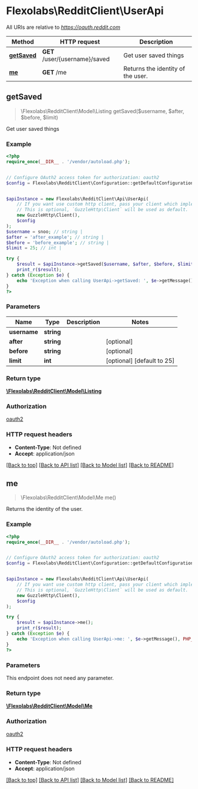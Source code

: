 # Flexolabs\RedditClient\UserApi

All URIs are relative to *https://oauth.reddit.com*

Method | HTTP request | Description
------------- | ------------- | -------------
[**getSaved**](UserApi.md#getSaved) | **GET** /user/{username}/saved | Get user saved things
[**me**](UserApi.md#me) | **GET** /me | Returns the identity of the user.



## getSaved

> \Flexolabs\RedditClient\Model\Listing getSaved($username, $after, $before, $limit)

Get user saved things

### Example

```php
<?php
require_once(__DIR__ . '/vendor/autoload.php');


// Configure OAuth2 access token for authorization: oauth2
$config = Flexolabs\RedditClient\Configuration::getDefaultConfiguration()->setAccessToken('YOUR_ACCESS_TOKEN');


$apiInstance = new Flexolabs\RedditClient\Api\UserApi(
    // If you want use custom http client, pass your client which implements `GuzzleHttp\ClientInterface`.
    // This is optional, `GuzzleHttp\Client` will be used as default.
    new GuzzleHttp\Client(),
    $config
);
$username = snoo; // string | 
$after = 'after_example'; // string | 
$before = 'before_example'; // string | 
$limit = 25; // int | 

try {
    $result = $apiInstance->getSaved($username, $after, $before, $limit);
    print_r($result);
} catch (Exception $e) {
    echo 'Exception when calling UserApi->getSaved: ', $e->getMessage(), PHP_EOL;
}
?>
```

### Parameters


Name | Type | Description  | Notes
------------- | ------------- | ------------- | -------------
 **username** | **string**|  |
 **after** | **string**|  | [optional]
 **before** | **string**|  | [optional]
 **limit** | **int**|  | [optional] [default to 25]

### Return type

[**\Flexolabs\RedditClient\Model\Listing**](../Model/Listing.md)

### Authorization

[oauth2](../../README.md#oauth2)

### HTTP request headers

- **Content-Type**: Not defined
- **Accept**: application/json

[[Back to top]](#) [[Back to API list]](../../README.md#documentation-for-api-endpoints)
[[Back to Model list]](../../README.md#documentation-for-models)
[[Back to README]](../../README.md)


## me

> \Flexolabs\RedditClient\Model\Me me()

Returns the identity of the user.

### Example

```php
<?php
require_once(__DIR__ . '/vendor/autoload.php');


// Configure OAuth2 access token for authorization: oauth2
$config = Flexolabs\RedditClient\Configuration::getDefaultConfiguration()->setAccessToken('YOUR_ACCESS_TOKEN');


$apiInstance = new Flexolabs\RedditClient\Api\UserApi(
    // If you want use custom http client, pass your client which implements `GuzzleHttp\ClientInterface`.
    // This is optional, `GuzzleHttp\Client` will be used as default.
    new GuzzleHttp\Client(),
    $config
);

try {
    $result = $apiInstance->me();
    print_r($result);
} catch (Exception $e) {
    echo 'Exception when calling UserApi->me: ', $e->getMessage(), PHP_EOL;
}
?>
```

### Parameters

This endpoint does not need any parameter.

### Return type

[**\Flexolabs\RedditClient\Model\Me**](../Model/Me.md)

### Authorization

[oauth2](../../README.md#oauth2)

### HTTP request headers

- **Content-Type**: Not defined
- **Accept**: application/json

[[Back to top]](#) [[Back to API list]](../../README.md#documentation-for-api-endpoints)
[[Back to Model list]](../../README.md#documentation-for-models)
[[Back to README]](../../README.md)

